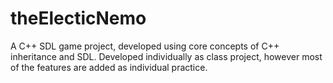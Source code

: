 theElecticNemo
==============

A C++ SDL game project, developed using core concepts of C++ inheritance and SDL. Developed individually as class project, however most of the features are added as individual practice.
